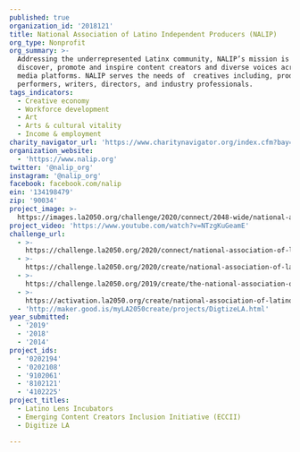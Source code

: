 ```yaml
---
published: true
organization_id: '2018121'
title: National Association of Latino Independent Producers (NALIP)
org_type: Nonprofit
org_summary: >-
  Addressing the underrepresented Latinx community, NALIP’s mission is to
  discover, promote and inspire content creators and diverse voices across all
  media platforms. NALIP serves the needs of  creatives including, producers,
  performers, writers, directors, and industry professionals. 
tags_indicators:
  - Creative economy
  - Workforce development
  - Art
  - Arts & cultural vitality
  - Income & employment
charity_navigator_url: 'https://www.charitynavigator.org/index.cfm?bay=search.profile&ein=134198479'
organization_website:
  - 'https://www.nalip.org'
twitter: '@nalip_org'
instagram: '@nalip_org'
facebook: facebook.com/nalip
ein: '134198479'
zip: '90034'
project_image: >-
  https://images.la2050.org/challenge/2020/connect/2048-wide/national-association-of-latino-independent-producers-nalip.jpg
project_video: 'https://www.youtube.com/watch?v=NTzgKuGeamE'
challenge_url:
  - >-
    https://challenge.la2050.org/2020/connect/national-association-of-latino-independent-producers-nalip/
  - >-
    https://challenge.la2050.org/2020/create/national-association-of-latino-independent-producers-nalip/
  - >-
    https://challenge.la2050.org/2019/create/the-national-association-of-latino-independent-producers-nalip/
  - >-
    https://activation.la2050.org/create/national-association-of-latino-independent-producers-nalip/
  - 'http://maker.good.is/myLA2050create/projects/DigtizeLA.html'
year_submitted:
  - '2019'
  - '2018'
  - '2014'
project_ids:
  - '0202194'
  - '0202108'
  - '9102061'
  - '8102121'
  - '4102225'
project_titles:
  - Latino Lens Incubators
  - Emerging Content Creators Inclusion Initiative (ECCII)
  - Digitize LA

---
```

